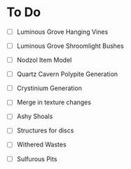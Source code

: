 # To Do

- [ ] Luminous Grove Hanging Vines
- [ ] Luminous Grove Shroomlight Bushes
- [ ] Nodzol Item Model
- [ ] Quartz Cavern Polypite Generation
- [ ] Crystinium Generation
- [ ] Merge in texture changes
- [ ] Ashy Shoals
- [ ] Structures for discs

- [ ] Withered Wastes
- [ ] Sulfurous Pits
